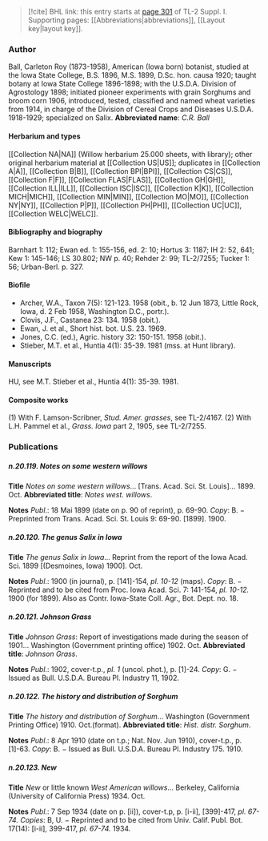> [!cite] BHL link: this entry starts at [page 301](https://www.biodiversitylibrary.org/page/33265028) of TL-2 Suppl. I.
> Supporting pages: [[Abbreviations|abbreviations]], [[Layout key|layout key]].

### Author

Ball, Carleton Roy (1873-1958), American (Iowa born) botanist, studied at the Iowa State College, B.S. 1896, M.S. 1899, D.Sc. hon. causa 1920; taught botany at Iowa State College 1896-1898; with the U.S.D.A. Division of Agrostology 1898; initiated pioneer experiments with grain Sorghums and broom corn 1906, introduced, tested, classified and named wheat varieties from 1914, in charge of the Division of Cereal Crops and Diseases U.S.D.A. 1918-1929; specialized on Salix. 
**Abbreviated name**: *C.R. Ball*

#### Herbarium and types

[[Collection NA|NA]] (Willow herbarium 25.000 sheets, with library); other original herbarium material at [[Collection US|US]]; duplicates in [[Collection A|A]], [[Collection B|B]], [[Collection BPI|BPI]], [[Collection CS|CS]], [[Collection F|F]], [[Collection FLAS|FLAS]], [[Collection GH|GH]], [[Collection ILL|ILL]], [[Collection ISC|ISC]], [[Collection K|K]], [[Collection MICH|MICH]], [[Collection MIN|MIN]], [[Collection MO|MO]], [[Collection NY|NY]], [[Collection P|P]], [[Collection PH|PH]], [[Collection UC|UC]], [[Collection WELC|WELC]].

#### Bibliography and biography

Barnhart 1: 112; Ewan ed. 1: 155-156, ed. 2: 10; Hortus 3: 1187; IH 2: 52, 641; Kew 1: 145-146; LS 30.802; NW p. 40; Rehder 2: 99; TL-2/7255; Tucker 1: 56; Urban-Berl. p. 327.

#### Biofile

- Archer, W.A., Taxon 7(5): 121-123. 1958 (obit., b. 12 Jun 1873, Little Rock, Iowa, d. 2 Feb 1958, Washington D.C., portr.).
- Clovis, J.F., Castanea 23: 134. 1958 (obit.).
- Ewan, J. et al., Short hist. bot. U.S. 23. 1969.
- Jones, C.C. (ed.), Agric. history 32: 150-151. 1958 (obit.).
- Stieber, M.T. et al., Huntia 4(1): 35-39. 1981 (mss. at Hunt library).

#### Manuscripts

HU, see M.T. Stieber et al., Huntia 4(1): 35-39. 1981.

#### Composite works

(1) With F. Lamson-Scribner, *Stud. Amer. grasses*, see TL-2/4167.
(2) With L.H. Pammel et al., *Grass. Iowa* part 2, 1905, see TL-2/7255.

### Publications

##### n.20.119. Notes on some western willows

**Title**
*Notes on some western willows*... \[Trans. Acad. Sci. St. Louis\]... 1899. Oct.
**Abbreviated title**: *Notes west. willows*.

**Notes**
*Publ*.: 18 Mai 1899 (date on p. 90 of reprint), p. 69-90. *Copy*: B. − Preprinted from Trans. Acad. Sci. St. Louis 9: 69-90. \[1899\]. 1900.

##### n.20.120. The genus Salix in Iowa

**Title**
*The genus Salix in Iowa*... Reprint from the report of the Iowa Acad. Sci. 1899 \[(Desmoines, Iowa) 1900\]. Oct.

**Notes**
*Publ*.: 1900 (in journal), p. \[141\]-154, *pl. 10-12* (maps). *Copy*: B. − Reprinted and to be cited from Proc. Iowa Acad. Sci. 7: 141-154, *pl. 10-12.* 1900 (for 1899). Also as Contr. Iowa-State Coll. Agr., Bot. Dept. no. 18.

##### n.20.121. Johnson Grass

**Title**
*Johnson Grass*: Report of investigations made during the season of 1901... Washington (Government printing office) 1902. Oct.
**Abbreviated title**: *Johnson Grass*.

**Notes**
*Publ*.: 1902, cover-t.p., *pl. 1* (uncol. phot.), p. \[1\]-24. *Copy*: G. − Issued as Bull. U.S.D.A. Bureau Pl. Industry 11, 1902.

##### n.20.122. The history and distribution of Sorghum

**Title**
*The history and distribution of Sorghum*... Washington (Government Printing Office) 1910. Oct.(format).
**Abbreviated title**: *Hist. distr. Sorghum*.

**Notes**
*Publ*.: 8 Apr 1910 (date on t.p.; Nat. Nov. Jun 1910), cover-t.p., p. \[1\]-63. *Copy*: B. − Issued as Bull. U.S.D.A. Bureau Pl. Industry 175. 1910.

##### n.20.123. New

**Title**
*New* or little known *West American willows*... Berkeley, California (University of California Press) 1934. Oct.

**Notes**
*Publ*.: 7 Sep 1934 (date on p. \[ii\]), cover-t.p, p. \[i-ii\], \[399\]-417, *pl. 67-74.* *Copies*: B, U. − Reprinted and to be cited from Univ. Calif. Publ. Bot. 17(14): \[i-ii\], 399-417, *pl. 67-74.* 1934.

